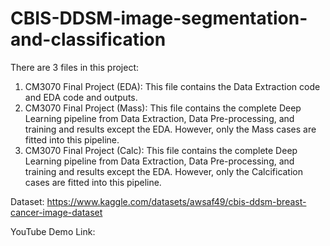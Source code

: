 # CBIS-DDSM-image-segmentation-and-classification
There are 3 files in this project: 
1.	CM3070 Final Project (EDA): This file contains the Data Extraction code and EDA code and outputs. 
2.	CM3070 Final Project (Mass): This file contains the complete Deep Learning pipeline from Data Extraction, Data Pre-processing, and training and results except the EDA. However, only the Mass cases are fitted into this pipeline.
3.	CM3070 Final Project (Calc): This file contains the complete Deep Learning pipeline from Data Extraction, Data Pre-processing, and training and results except the EDA. However, only the Calcification cases are fitted into this pipeline.

Dataset: https://www.kaggle.com/datasets/awsaf49/cbis-ddsm-breast-cancer-image-dataset

YouTube Demo Link: 
